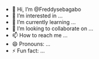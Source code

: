 - 👋 Hi, I’m @Freddysebagabo
- 👀 I’m interested in ...
- 🌱 I’m currently learning ...
- 💞️ I’m looking to collaborate on ...
- 📫 How to reach me ...
- 😄 Pronouns: ...
- ⚡ Fun fact: ...

<!---
Freddysebagabo/Freddysebagabo is a ✨ special ✨ repository because its `README.md` (this file) appears on your GitHub profile.
You can click the Preview link to take a look at your changes.
--->
